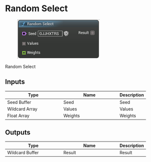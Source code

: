 # Random Select

<div align="left" data-full-width="false">

<figure><img src="Random_Select.png" alt=""><figcaption></figcaption></figure>

</div>

Random Select

## Inputs

<table>
<thead><tr><th width="170">Type</th><th width="170">Name</th><th>Description</th></tr></thead>
<tbody>
<tr><td>Seed Buffer</td><td>Seed</td><td>Seed</td></tr>
<tr><td>Wildcard Array</td><td>Values</td><td>Values</td></tr>
<tr><td>Float Array</td><td>Weights</td><td>Weights</td></tr>
</tbody>
</table>

## Outputs

<table>
<thead><tr><th width="170">Type</th><th width="170">Name</th><th>Description</th></tr></thead>
<tbody>
<tr><td>Wildcard Buffer</td><td>Result</td><td>Result</td></tr>
</tbody>
</table>